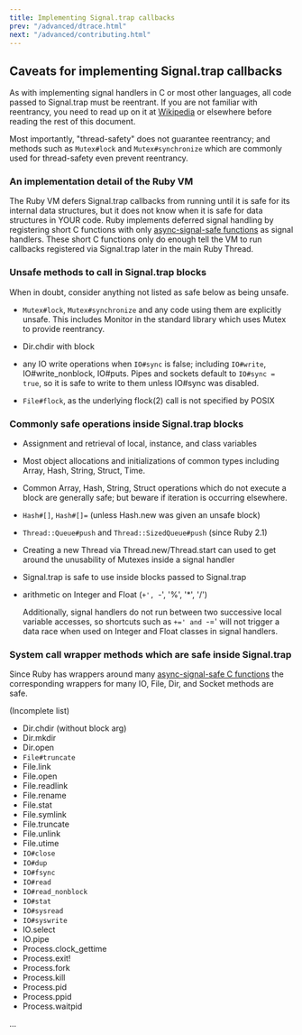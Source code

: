 ```yaml
---
title: Implementing Signal.trap callbacks
prev: "/advanced/dtrace.html"
next: "/advanced/contributing.html"
---
```


## Caveats for implementing Signal.trap callbacks[](#caveats-for-implementing-signaltrap-callbacks)

As with implementing signal handlers in C or most other languages, all
code passed to Signal.trap must be reentrant. If you are not familiar
with reentrancy, you need to read up on it at <a
href='https://en.wikipedia.org/wiki/Reentrancy_(computing)'
class='remote' target='_blank'>Wikipedia</a> or elsewhere before reading
the rest of this document.

Most importantly, "thread-safety" does not guarantee reentrancy; and
methods such as `Mutex#lock` and `Mutex#synchronize` which are commonly
used for thread-safety even prevent reentrancy.

### An implementation detail of the Ruby VM[](#an-implementation-detail-of-the-ruby-vm)

The Ruby VM defers Signal.trap callbacks from running until it is safe
for its internal data structures, but it does not know when it is safe
for data structures in YOUR code. Ruby implements deferred signal
handling by registering short C functions with only <a
href='http://man7.org/linux/man-pages/man7/signal-safety.7.html'
class='remote' target='_blank'>async-signal-safe functions</a> as signal
handlers. These short C functions only do enough tell the VM to run
callbacks registered via Signal.trap later in the main Ruby Thread.

### Unsafe methods to call in Signal.trap blocks[](#unsafe-methods-to-call-in-signaltrap-blocks)

When in doubt, consider anything not listed as safe below as being
unsafe.

* `Mutex#lock`, `Mutex#synchronize` and any code using them are
  explicitly unsafe. This includes Monitor in the standard library which
  uses Mutex to provide reentrancy.

* Dir.chdir with block

* any IO write operations when `IO#sync` is false; including `IO#write`,
  IO#write\_nonblock, IO#puts. Pipes and sockets default to `IO#sync =
  true`, so it is safe to write to them unless IO#sync was disabled.

* `File#flock`, as the underlying flock(2) call is not specified by
  POSIX

### Commonly safe operations inside Signal.trap blocks[](#commonly-safe-operations-inside-signaltrap-blocks)

* Assignment and retrieval of local, instance, and class variables

* Most object allocations and initializations of common types including
  Array, Hash, String, Struct, Time.

* Common Array, Hash, String, Struct operations which do not execute a
  block are generally safe; but beware if iteration is occurring
  elsewhere.

* `Hash#[]`, `Hash#[]=` (unless Hash.new was given an unsafe block)

* `Thread::Queue#push` and `Thread::SizedQueue#push` (since Ruby 2.1)

* Creating a new Thread via Thread.new/Thread.start can used to get
  around the unusability of Mutexes inside a signal handler

* Signal.trap is safe to use inside blocks passed to Signal.trap

* arithmetic on Integer and Float (`+', `-', '%', '\*', '/')
  
  Additionally, signal handlers do not run between two successive local
  variable accesses, so shortcuts such as `+=' and `-=' will not trigger
  a data race when used on Integer and Float classes in signal handlers.

### System call wrapper methods which are safe inside Signal.trap[](#system-call-wrapper-methods-which-are-safe-inside-signaltrap)

Since Ruby has wrappers around many <a
href='http://man7.org/linux/man-pages/man7/signal-safety.7.html'
class='remote' target='_blank'>async-signal-safe C functions</a> the
corresponding wrappers for many IO, File, Dir, and Socket methods are
safe.

(Incomplete list)

* Dir.chdir (without block arg)
* Dir.mkdir
* Dir.open
* `File#truncate`
* File.link
* File.open
* File.readlink
* File.rename
* File.stat
* File.symlink
* File.truncate
* File.unlink
* File.utime
* `IO#close`
* `IO#dup`
* `IO#fsync`
* `IO#read`
* `IO#read_nonblock`
* `IO#stat`
* `IO#sysread`
* `IO#syswrite`
* IO.select
* IO.pipe
* Process.clock\_gettime
* Process.exit!
* Process.fork
* Process.kill
* Process.pid
* Process.ppid
* Process.waitpid

...

